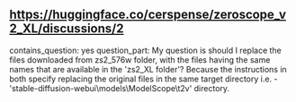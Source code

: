 ## https://huggingface.co/cerspense/zeroscope_v2_XL/discussions/2

contains_question: yes
question_part: My question is should I replace the files downloaded from zs2_576w folder, with the files having the same names that are available in the 'zs2_XL folder'? Because the instructions in both specify replacing the original files in the same target directory i.e. - 'stable-diffusion-webui\models\ModelScope\t2v' directory.